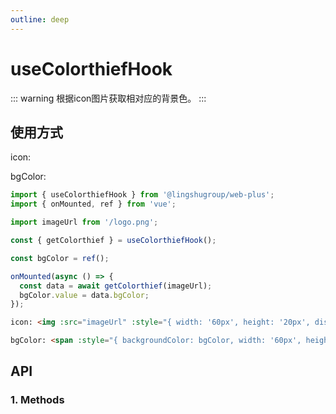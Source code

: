 ```yaml
---
outline: deep
---
```


# useColorthiefHook

::: warning 根据icon图片获取相对应的背景色。
:::

## 使用方式

icon: <img :src="imageUrl" :style="{ width: '60px', height: '20px', display: 'block' }" >

bgColor: <span :style="{ backgroundColor: bgColor, width: '60px', height: '60px', display: 'block' }"></span>

```js
import { useColorthiefHook } from '@lingshugroup/web-plus';
import { onMounted, ref } from 'vue';

import imageUrl from '/logo.png';

const { getColorthief } = useColorthiefHook();

const bgColor = ref();

onMounted(async () => {
  const data = await getColorthief(imageUrl);
  bgColor.value = data.bgColor;
});
```

```html
icon: <img :src="imageUrl" :style="{ width: '60px', height: '20px', display: 'block' }" />

bgColor: <span :style="{ backgroundColor: bgColor, width: '60px', height: '60px', display: 'block' }"></span>
```

## API

### 1. Methods

<ApiIntro :tableColumn="tableMethodColumn" :tableData="tableData" />

<script setup>
import { tableColumn, tableMethodColumn } from '../../constant';
import { useColorthiefHook } from '../../../ls-components/lib/';
import { onMounted, ref } from 'vue';

import imageUrl from '/logo.png';

const { getColorthief } = useColorthiefHook();

const bgColor = ref();

onMounted(async () => {  
  const data = await getColorthief(imageUrl);
  bgColor.value = data.bgColor;
})

const tableData = ref([
  {
    name: 'getColorthief',
    desc: '根据icon图片获取相对应的背景色，参数为图片地址',
    type: 'Promise',
    value: '{ bgColor }'
  }
]);
</script>
